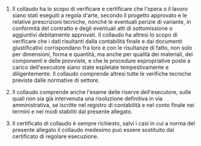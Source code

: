 1. Il collaudo ha lo scopo di verificare e certificare che l'opera o il lavoro siano stati eseguiti a regola d'arte, secondo il progetto approvato e le relative prescrizioni tecniche, nonché le eventuali perizie di variante, in conformità del contratto e degli eventuali atti di sottomissione o aggiuntivi debitamente approvati. Il collaudo ha altresì lo scopo di verificare che i dati risultanti dalla contabilità finale e dai documenti giustificativi corrispondano fra loro e con le risultanze di fatto, non solo per dimensioni, forma e quantità, ma anche per qualità dei materiali, dei componenti e delle provviste, e che le procedure espropriative poste a carico dell'esecutore siano state espletate tempestivamente e diligentemente. Il collaudo comprende altresì tutte le verifiche tecniche previste dalle normative di settore.

2. Il collaudo comprende anche l'esame delle riserve dell'esecutore, sulle quali non sia già intervenuta una risoluzione definitiva in via amministrativa, se iscritte nel registro di contabilità e nel conto finale nei termini e nei modi stabiliti dal presente allegato.

3. Il certificato di collaudo è sempre richiesto, salvi i casi in cui a norma del presente allegato il collaudo medesimo può essere sostituito dal certificato di regolare esecuzione.